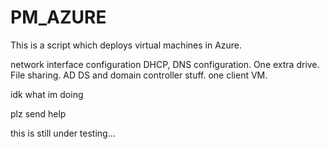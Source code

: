# PM_AZURE

This is a script which deploys virtual machines in Azure.

network interface configuration 
DHCP, DNS configuration.
One extra drive.
File sharing.
AD DS and domain controller stuff.
one client VM.

idk what im doing

plz send help

this is still under testing...